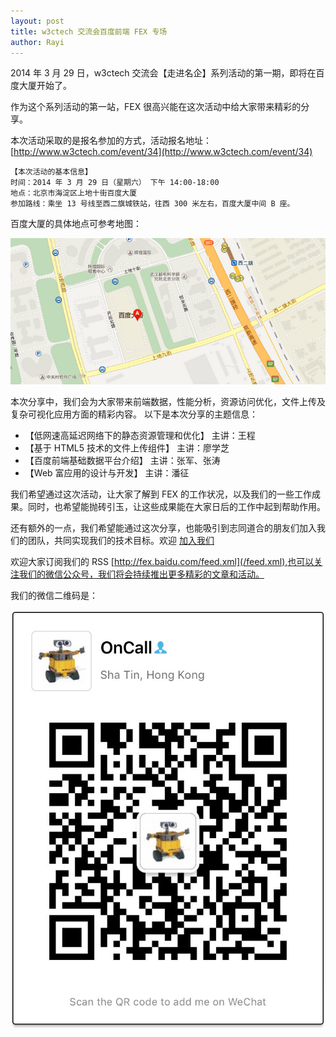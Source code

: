 ```yaml
---
layout: post
title: w3ctech 交流会百度前端 FEX 专场
author: Rayi
---
```


2014 年 3 月 29 日，w3ctech 交流会【走进名企】系列活动的第一期，即将在百度大厦开始了。

作为这个系列活动的第一站，FEX 很高兴能在这次活动中给大家带来精彩的分享。

本次活动采取的是报名参加的方式，活动报名地址： [http://www.w3ctech.com/event/34](http://www.w3ctech.com/event/34)

    【本次活动的基本信息】
    时间：2014 年 3 月 29 日（星期六） 下午 14:00-18:00
    地点：北京市海淀区上地十街百度大厦
    参加路线：乘坐 13 号线至西二旗城铁站，往西 300 米左右，百度大厦中间 B 座。

百度大厦的具体地点可参考地图：

![百度大厦 B 座](/img/fex-w3ctech-2014/map.png)

本次分享中，我们会为大家带来前端数据，性能分析，资源访问优化，文件上传及复杂可视化应用方面的精彩内容。
以下是本次分享的主题信息：

+ 【低网速高延迟网络下的静态资源管理和优化】 主讲：王程
+ 【基于 HTML5 技术的文件上传组件】 主讲：廖学芝
+ 【百度前端基础数据平台介绍】 主讲：张军、张涛
+ 【Web 富应用的设计与开发】 主讲：潘征

我们希望通过这次活动，让大家了解到 FEX 的工作状况，以及我们的一些工作成果。同时，也希望能抛砖引玉，让这些成果能在大家日后的工作中起到帮助作用。

还有额外的一点，我们希望能通过这次分享，也能吸引到志同道合的朋友们加入我们的团队，共同实现我们的技术目标。欢迎 [加入我们](/we-need-you/)

欢迎大家订阅我们的 RSS [http://fex.baidu.com/feed.xml](/feed.xml),也可以关注我们的微信公众号，我们将会持续推出更多精彩的文章和活动。

我们的微信二维码是：

![FEX 团队微信二维码](/public/images/oncall.jpg)
